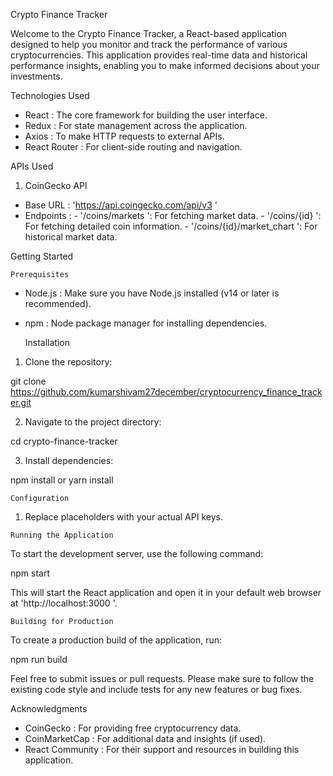 Crypto Finance Tracker

Welcome to the Crypto Finance Tracker, a React-based application designed to help you monitor and track the performance of various cryptocurrencies. This application provides real-time data and historical performance insights, enabling you to make informed decisions about your investments.

   Technologies Used

-   React  : The core framework for building the user interface.
-   Redux  : For state management across the application.
-   Axios  : To make HTTP requests to external APIs.
-   React Router  : For client-side routing and navigation.

   APIs Used

1.   CoinGecko API  
   -   Base URL  :  'https://api.coingecko.com/api/v3 '
   -   Endpoints  : 
     -  '/coins/markets ': For fetching market data.
     -  '/coins/{id} ': For fetching detailed coin information.
     -  '/coins/{id}/market_chart ': For historical market data.

   Getting Started

    Prerequisites

-   Node.js  : Make sure you have Node.js installed (v14 or later is recommended).
-   npm : Node package manager for installing dependencies.

    Installation

1.   Clone the repository:  


   git clone   https://github.com/kumarshivam27december/cryptocurrency_finance_tracker.git

 

2.   Navigate to the project directory:  

  
   cd crypto-finance-tracker


3.   Install dependencies:  


   npm install
     or
   yarn install


    Configuration



1.   Replace placeholders   with your actual API keys.

    Running the Application

To start the development server, use the following command:


npm start



This will start the React application and open it in your default web browser at  'http://localhost:3000 '.

    Building for Production

To create a production build of the application, run:

npm run build





Feel free to submit issues or pull requests. Please make sure to follow the existing code style and include tests for any new features or bug fixes.

 
   Acknowledgments

-   CoinGecko  : For providing free cryptocurrency data.
-   CoinMarketCap  : For additional data and insights (if used).
-   React Community  : For their support and resources in building this application.




